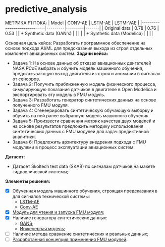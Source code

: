 # predictive_analysis

МЕТРИКА F1 ПОКА:
| Model                       | CONV-AE | LSTM-AE | LSTM-VAE |
|-----------------------------|---------|---------|-------|
| Original data               |   0.78  |   0.76  |  0.53 |
| + Synthetic data (GAN's)    |         |         |       |
| + Synthetic data (Modelica) |         |         |       |


Основная цель кейса: Разработать программное обеспечение на основе подхода AI/ML для предсказания выхода из строя отдельных компонент авиационных систем.
**Задачи кейса:**
* Задача 1: На основе данных об отказах авиационных двигателей NASA PCoE выбрать и обучить модель машинного обучения, предсказывающую выход двигателя из строя и аномалии в сигналах от сенсоров.
* Задача 2: Получить приближенную модель физического процесса, симулирующую показания датчиков в двигателе в Open Modelica и экспортировать эту модель в FMU модуль.
* Задача 3: Разработать генератор синтетических данных на основе полученного FMU модуля.
* Задача 4: Сгененрировать синтетическую обучающую выборку и обучить на ней ранее выбранную модель машинного обучения.
* Задача 5: Произвести сравнения метрик качества двух моделей и на основе результатов предложить методику использования синтетических данных с FMU модулей для задач предиктивной аналитики.
* Задача 6: Предложить архитектуру внедрения подхода с FMU модулями в процесс эксплуатации авиационных систем. 

**Датасет:**

- Датасет Skoltech test data (SKAB) по сигналам датчиков на макете гидравлической системы;

**Элементы решения:**
- [X] Обученная модель машинного обучения, строящая предсказания в для сигналов технической системы:
  - [LSTM-AE](https://github.com/addicted-by/predictive_analysis/blob/main/LSTM-AE.ipynb)
  - [Conv-AE](https://github.com/addicted-by/predictive_analysis/blob/main/Conv_AE.ipynb)
- [X] [Модуль для чтения и запуска FMU модуля]();
- [X] Наличие генератора синтетических данных:
  - [GANS](https://github.com/addicted-by/predictive_analysis/blob/main/gan_gen.ipynb);
  - [Инженерная модель](); 
- [ ] Наличие метода сравнение синтетических и реальных данных;
- [ ] [Разработанная концепция применения FMU модулей]().
